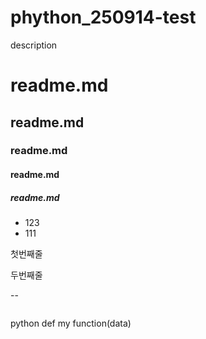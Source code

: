 # phython_250914-test
description
# readme.md
## readme.md
### readme.md
#### readme.md
##### readme.md
- 123
- 111
    
첫번째줄

두번째줄

--

``` 텍스트박스
```
python
def my function(data)

